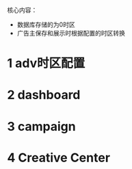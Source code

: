 核心内容：
- 数据库存储的为0时区
- 广告主保存和展示时根据配置的时区转换

# 1 adv时区配置

# 2 dashboard

# 3 campaign

# 4 Creative Center